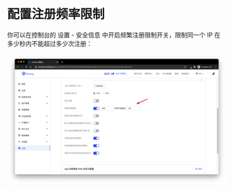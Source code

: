 # 配置注册频率限制

你可以在控制台的 设置 - 安全信息 中开启频繁注册限制开关，限制同一个 IP 在多少秒内不能超过多少次注册：

![](./images/config-register-limit.jpg)

